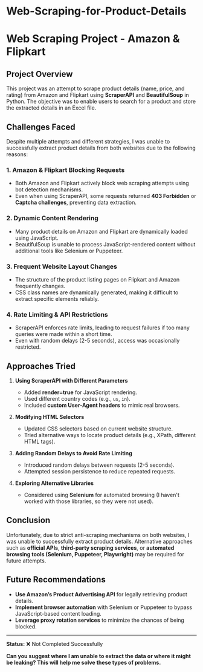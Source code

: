 # Web-Scraping-for-Product-Details

# Web Scraping Project - Amazon & Flipkart

## Project Overview
This project was an attempt to scrape product details (name, price, and rating) from Amazon and Flipkart using **ScraperAPI** and **BeautifulSoup** in Python. The objective was to enable users to search for a product and store the extracted details in an Excel file.

## Challenges Faced
Despite multiple attempts and different strategies, I was unable to successfully extract product details from both websites due to the following reasons:

### 1. **Amazon & Flipkart Blocking Requests**
   - Both Amazon and Flipkart actively block web scraping attempts using bot detection mechanisms.
   - Even when using ScraperAPI, some requests returned **403 Forbidden** or **Captcha challenges**, preventing data extraction.

### 2. **Dynamic Content Rendering**
   - Many product details on Amazon and Flipkart are dynamically loaded using JavaScript.
   - BeautifulSoup is unable to process JavaScript-rendered content without additional tools like Selenium or Puppeteer.

### 3. **Frequent Website Layout Changes**
   - The structure of the product listing pages on Flipkart and Amazon frequently changes.
   - CSS class names are dynamically generated, making it difficult to extract specific elements reliably.

### 4. **Rate Limiting & API Restrictions**
   - ScraperAPI enforces rate limits, leading to request failures if too many queries were made within a short time.
   - Even with random delays (2-5 seconds), access was occasionally restricted.

## Approaches Tried
1. **Using ScraperAPI with Different Parameters**
   - Added **render=true** for JavaScript rendering.
   - Used different country codes (e.g., `us`, `in`).
   - Included **custom User-Agent headers** to mimic real browsers.

2. **Modifying HTML Selectors**
   - Updated CSS selectors based on current website structure.
   - Tried alternative ways to locate product details (e.g., XPath, different HTML tags).

3. **Adding Random Delays to Avoid Rate Limiting**
   - Introduced random delays between requests (2-5 seconds).
   - Attempted session persistence to reduce repeated requests.

4. **Exploring Alternative Libraries**
   - Considered using **Selenium** for automated browsing (I haven't worked with those libraries, so they were not used).

## Conclusion
Unfortunately, due to strict anti-scraping mechanisms on both websites, I was unable to successfully extract product details. Alternative approaches such as **official APIs**, **third-party scraping services**, or **automated browsing tools (Selenium, Puppeteer, Playwright)** may be required for future attempts.

## Future Recommendations
- **Use Amazon’s Product Advertising API** for legally retrieving product details.
- **Implement browser automation** with Selenium or Puppeteer to bypass JavaScript-based content loading.
- **Leverage proxy rotation services** to minimize the chances of being blocked.

---
**Status:** ❌ Not Completed Successfully

**Can you suggest where I am unable to extract the data or where it might be leaking? This will help me solve these types of problems.**
